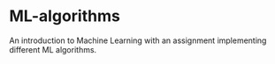 # ML-algorithms
An introduction to Machine Learning with an assignment implementing different ML algorithms.
